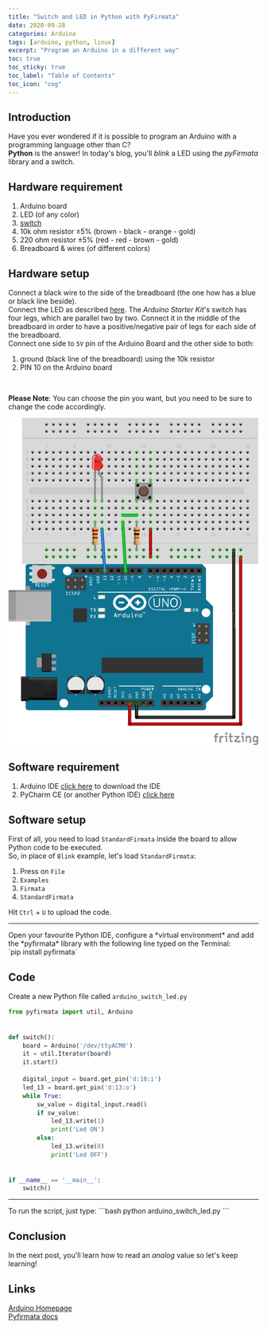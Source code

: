 ```yaml
---
title: "Switch and LED in Python with PyFirmata"
date: 2020-09-28
categories: Arduino
tags: [arduino, python, linux]
excerpt: "Program an Arduino in a different way"
toc: true
toc_sticky: true
toc_label: "Table of Contents"
toc_icon: "cog"
---
```


## Introduction
Have you ever wondered if it is possible to program an Arduino with a programming language other than C?<br>
**Python** is the answer! In today's blog, you'll *blink* a LED using the *pyFirmata* library and a switch.

## Hardware requirement
1. Arduino board
2. LED (of any color)
3. [switch](https://www.arduino.cc/en/tutorial/switch)
4. 10k ohm resistor <span>&#177;</span>5% (brown - black - orange - gold)
3. 220 ohm resistor <span>&#177;</span>5% (red - red - brown - gold)
4. Breadboard & wires (of different colors)

## Hardware setup
Connect a black wire to the side of the breadboard (the one how has a blue or black line beside).<br>
Connect the LED as described [here](https://pitpietro.github.io/arduino/blink-led-py/). The *Arduino Starter Kit*'s switch has four legs, which are parallel two by two. Connect it in the middle of the breadboard in order to have a positive/negative pair of legs for each side of the breadboard.<br>
Connect one side to `5V` pin of the Arduino Board and the other side to both:
1. ground (black line of the breadboard) using the 10k resistor
2. PIN 10 on the Arduino board

<br>

**Please Note**: You can choose the pin you want, but you need to be sure to change the code accordingly.<br>

![LED & switch setup](/assets/images/posts/arduino/arduino_switch_led.png)

## Software requirement
1. Arduino IDE
   [click here](https://www.arduino.cc/en/Main/Software) to download the IDE
2. PyCharm CE (or another Python IDE)
   [click here](https://www.jetbrains.com/pycharm/)

## Software setup
First of all, you need to load `StandardFirmata` inside the board to allow Python code to be executed.<br>
So, in place of `Blink` example, let's load `StandardFirmata`:
1. Press on `File`
2. `Examples`
3. `Firmata`
4. `StandardFirmata`

Hit `Ctrl` + `U` to upload the code.
<hr>
Open your favourite Python IDE, configure a *virtual environment* and add the *pyfirmata* library with the following line typed on the Terminal:<br>
`pip install pyfirmata`

## Code
Create a new Python file called `arduino_switch_led.py`
```python
from pyfirmata import util, Arduino


def switch():
    board = Arduino('/dev/ttyACM0')
    it = util.Iterator(board)
    it.start()

    digital_input = board.get_pin('d:10:i')
    led_13 = board.get_pin('d:13:o')
    while True:
        sw_value = digital_input.read()
        if sw_value:
            led_13.write(1)
            print('Led ON')
        else:
            led_13.write(0)
            print('Led OFF')


if __name__ == '__main__':
    switch()

```

<hr>
To run the script, just type:
```bash
python arduino_switch_led.py
```

## Conclusion
In the next post, you'll learn how to read an *analog* value so let's keep learning!

## Links
[Arduino Homepage](https://www.arduino.cc/)<br>
[Pyfirmata docs](https://pyfirmata.readthedocs.io/en/latest/)<br>